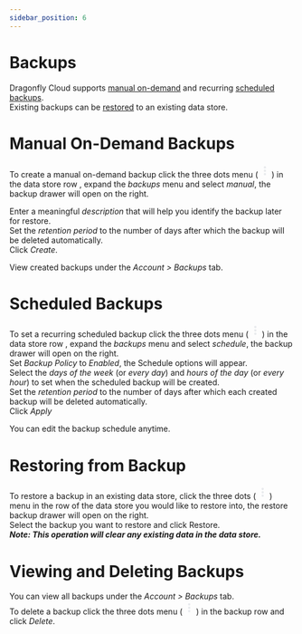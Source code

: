 ```yaml
---
sidebar_position: 6
---
```


# Backups

Dragonfly Cloud supports [manual on-demand](#manual-on-demand-backups) and recurring [scheduled backups](#scheduled-backups).  
Existing backups can be [restored](#restoring-from-backup) to an existing data store.

# Manual On-Demand Backups

To create a manual on-demand backup click the three dots menu (<svg xmlns="http://www.w3.org/2000/svg" height="24px" viewBox="0 -960 960 960" width="24px" fill="#e8eaed"><path d="M480-160q-33 0-56.5-23.5T400-240q0-33 23.5-56.5T480-320q33 0 56.5 23.5T560-240q0 33-23.5 56.5T480-160Zm0-240q-33 0-56.5-23.5T400-480q0-33 23.5-56.5T480-560q33 0 56.5 23.5T560-480q0 33-23.5 56.5T480-400Zm0-240q-33 0-56.5-23.5T400-720q0-33 23.5-56.5T480-800q33 0 56.5 23.5T560-720q0 33-23.5 56.5T480-640Z"/></svg>) in the data store row 
, expand the *backups* menu and select *manual*, the backup drawer will open on the right.

Enter a meaningful *description* that will help you identify the backup later for restore.  
Set the *retention period* to the number of days after which the backup will be deleted automatically.  
Click *Create*.

View created backups under the *Account > Backups* tab.

# Scheduled Backups

To set a recurring scheduled backup click the three dots menu (<svg xmlns="http://www.w3.org/2000/svg" height="24px" viewBox="0 -960 960 960" width="24px" fill="#e8eaed"><path d="M480-160q-33 0-56.5-23.5T400-240q0-33 23.5-56.5T480-320q33 0 56.5 23.5T560-240q0 33-23.5 56.5T480-160Zm0-240q-33 0-56.5-23.5T400-480q0-33 23.5-56.5T480-560q33 0 56.5 23.5T560-480q0 33-23.5 56.5T480-400Zm0-240q-33 0-56.5-23.5T400-720q0-33 23.5-56.5T480-800q33 0 56.5 23.5T560-720q0 33-23.5 56.5T480-640Z"/></svg>) in the data store row 
, expand the *backups* menu and select *schedule*, the backup drawer will open on the right.  
Set *Backup Policy* to *Enabled*, the Schedule options will appear.  
Select the *days of the week* (or *every day*) and *hours of the day* (or *every hour*) to set when the scheduled backup will be created.  
Set the *retention period* to the number of days after which each created backup will be deleted automatically.  
Click *Apply*

You can edit the backup schedule anytime. 

# Restoring from Backup 

To restore a backup in an existing data store, click the three dots (<svg xmlns="http://www.w3.org/2000/svg" height="24px" viewBox="0 -960 960 960" width="24px" fill="#e8eaed"><path d="M480-160q-33 0-56.5-23.5T400-240q0-33 23.5-56.5T480-320q33 0 56.5 23.5T560-240q0 33-23.5 56.5T480-160Zm0-240q-33 0-56.5-23.5T400-480q0-33 23.5-56.5T480-560q33 0 56.5 23.5T560-480q0 33-23.5 56.5T480-400Zm0-240q-33 0-56.5-23.5T400-720q0-33 23.5-56.5T480-800q33 0 56.5 23.5T560-720q0 33-23.5 56.5T480-640Z"/></svg>) menu in the row of the data store you would like to restore into, the restore backup drawer will open on the right.  
Select the backup you want to restore and click Restore.   
***Note: This operation will clear any existing data in the data store.***


# Viewing and Deleting Backups 

You can view all backups under the *Account > Backups* tab.  
To delete a backup click the three dots menu (<svg xmlns="http://www.w3.org/2000/svg" height="24px" viewBox="0 -960 960 960" width="24px" fill="#e8eaed"><path d="M480-160q-33 0-56.5-23.5T400-240q0-33 23.5-56.5T480-320q33 0 56.5 23.5T560-240q0 33-23.5 56.5T480-160Zm0-240q-33 0-56.5-23.5T400-480q0-33 23.5-56.5T480-560q33 0 56.5 23.5T560-480q0 33-23.5 56.5T480-400Zm0-240q-33 0-56.5-23.5T400-720q0-33 23.5-56.5T480-800q33 0 56.5 23.5T560-720q0 33-23.5 56.5T480-640Z"/></svg>) in the backup row and click *Delete*.
